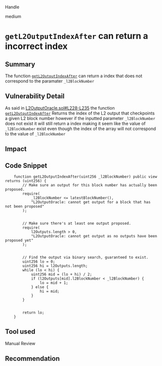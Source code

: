 Handle

medium

# `getL2OutputIndexAfter` can return a incorrect index

## Summary
The function [`getL2OutputIndexAfter`](https://github.com/ethereum-optimism/optimism/blob/3f4b3c328153a8aa03611158b6984d624b17c1d9/packages/contracts-bedrock/contracts/L1/L2OutputOracle.sol#L236-L262) can return a index that does not correspond to the paramater `_l2BlockNumber`

## Vulnerability Detail
As said in [L2OutputOracle.sol#L228-L235](https://github.com/ethereum-optimism/optimism/blob/3f4b3c328153a8aa03611158b6984d624b17c1d9/packages/contracts-bedrock/contracts/L1/L2OutputOracle.sol#L228-L235) the function [`getL2OutputIndexAfter`](https://github.com/ethereum-optimism/optimism/blob/3f4b3c328153a8aa03611158b6984d624b17c1d9/packages/contracts-bedrock/contracts/L1/L2OutputOracle.sol#L236-L262) Returns the index of the L2 output that checkpoints a given L2 block number however if the inputted  parameter `_l2BlockNumber` does not exist it will still return a index making it seem like the value of `_l2BlockNumber` exist even though the index of the array will not correspond to the value of `_l2BlockNumber`
## Impact

## Code Snippet
```solidity
    function getL2OutputIndexAfter(uint256 _l2BlockNumber) public view returns (uint256) {
        // Make sure an output for this block number has actually been proposed.
        require(
            _l2BlockNumber <= latestBlockNumber(),
            "L2OutputOracle: cannot get output for a block that has not been proposed"
        );


        // Make sure there's at least one output proposed.
        require(
            l2Outputs.length > 0,
            "L2OutputOracle: cannot get output as no outputs have been proposed yet"
        );


        // Find the output via binary search, guaranteed to exist.
        uint256 lo = 0;
        uint256 hi = l2Outputs.length;
        while (lo < hi) {
            uint256 mid = (lo + hi) / 2;
            if (l2Outputs[mid].l2BlockNumber < _l2BlockNumber) {
                lo = mid + 1;
            } else {
                hi = mid;
            }
        }


        return lo;
    }
```
## Tool used

Manual Review

## Recommendation
